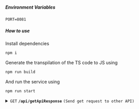 ##### Environment Variables

```
PORT=8081
```

##### How to use

Install dependencies

```bash
npm i
```

Generate the transpilation of the TS code to JS using

```bash
npm run build
```

And run the service using

```bash
npm run start
```

<details>
 <summary><code>GET</code> <code><b>/api/getApiResponse</b></code> <code>(Send get request to other API)</code></summary>

`BODY`:

```json
{
  "url": string,
  "body": string | nulll,
  "headers": json
}
```

`Response`:

> | http code | content-type       | response                      |
> | --------- | ------------------ | ----------------------------- |
> | `200`     | `application/json` | `(JSON API response)`         |
> | `500`     | `application/json` | `{"error": "need more data"}` |
> | `404`     | `application/json` | `{"error": "error message"}`  |

### Remember

These are just the responses that our backend sends. The other answers may depend on the API you are querying.

</details>
